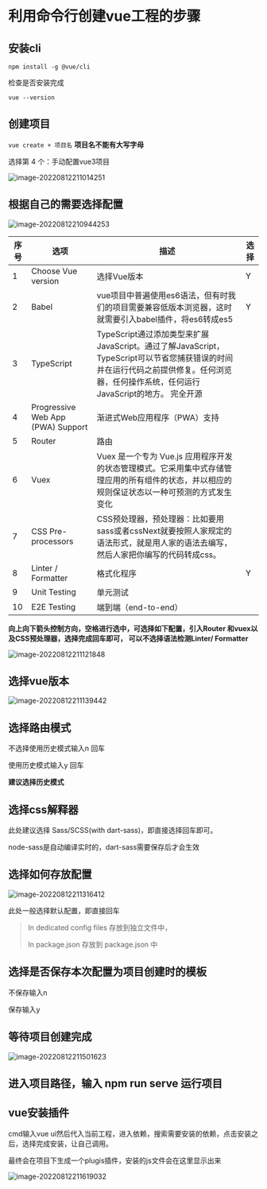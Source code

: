 # 利用命令行创建vue工程的步骤

## 安装cli

`npm install -g @vue/cli`

检查是否安装完成

`vue --version`

## 创建项目

`vue create + 项目名`                  **项目名不能有大写字母**

选择第 4 个：手动配置vue3项目

![image-20220812211014251](\VUE3.0.assets\image-20220812211014251.png)

## 根据自己的需要选择配置

![image-20220812210944253](\VUE3.0.assets\image-20220812210944253.png)

| 序号 | 选项                              | 描述                                                         | 选择 |
| ---- | --------------------------------- | ------------------------------------------------------------ | ---- |
| 1    | Choose Vue version                | 选择Vue版本                                                  | Y    |
| 2    | Babel                             | vue项目中普遍使用es6语法，但有时我们的项目需要兼容低版本浏览器，这时就需要引入babel插件，将es6转成es5 | Y    |
| 3    | TypeScript                        | TypeScript通过添加类型来扩展JavaScript。通过了解JavaScript，TypeScript可以节省您捕获错误的时间并在运行代码之前提供修复。任何浏览器，任何操作系统，任何运行JavaScript的地方。 完全开源 |      |
| 4    | Progressive Web App (PWA) Support | 渐进式Web应用程序（PWA）支持                                 |      |
| 5    | Router                            | 路由                                                         |      |
| 6    | Vuex                              | Vuex 是一个专为 Vue.js 应用程序开发的状态管理模式。它采用集中式存储管理应用的所有组件的状态，并以相应的规则保证状态以一种可预测的方式发生变化 |      |
| 7    | CSS Pre-processors                | CSS预处理器，预处理器：比如要用sass或者cssNext就要按照人家规定的语法形式，就是用人家的语法去编写，然后人家把你编写的代码转成css。 |      |
| 8    | Linter / Formatter                | 格式化程序                                                   | Y    |
| 9    | Unit Testing                      | 单元测试                                                     |      |
| 10   | E2E Testing                       | 端到端（end-to-end）                                         |      |

**向上向下箭头控制方向，空格进行选中，可选择如下配置，引入Router 和vuex以及CSS预处理器，选择完成回车即可， 可以不选择语法检测Linter/ Formatter**

![image-20220812211121848](\VUE3.0.assets\image-20220812211121848.png)

## 选择vue版本

![image-20220812211139442](\VUE3.0.assets\image-20220812211139442.png)

## 选择路由模式

不选择使用历史模式输入n  回车

使用历史模式输入y  回车

**建议选择历史模式**

## 选择css解释器

此处建议选择 Sass/SCSS(with dart-sass)，即直接选择回车即可。

node-sass是自动编译实时的，dart-sass需要保存后才会生效

## 选择如何存放配置

![image-20220812211316412](\VUE3.0.assets\image-20220812211316412.png)

此处一般选择默认配置，即直接回车

> In dedicated config files 存放到独立文件中，
>
> In package.json 存放到 package.json 中

## 选择是否保存本次配置为项目创建时的模板

不保存输入n

保存输入y

## 等待项目创建完成

![image-20220812211501623](\VUE3.0.assets\image-20220812211501623.png)

## 进入项目路径，输入 npm run serve 运行项目

## vue安装插件

cmd输入vue ui然后代入当前工程，进入依赖，搜索需要安装的依赖，点击安装之后，选择完成安装，让自己调用。

最终会在项目下生成一个plugis插件，安装的js文件会在这里显示出来

![image-20220812211619032](\VUE3.0.assets\image-20220812211619032.png)
